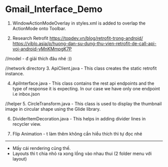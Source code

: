 # Gmail_Interface_Demo

1. WindowActionModeOverlay in styles.xml is added to overlap the ActionMode onto Toolbar.

2. Research Retrofit 
https://topdev.vn/blog/retrofit-trong-android/
https://viblo.asia/p/huong-dan-su-dung-thu-vien-retrofit-de-call-api-voi-android-yMnKMmpgK7P

//model - đ giải thích đâu nhé :))

//network directory
3. ApiClient.java - This class creates the static retrofit instance.

4. ApiInterface.java - This class contains the rest api endpoints and the type of response it is expecting. In our case we have only one endpoint i.e inbox.json

//helper 
5. CircleTransform.java - This class is used to display the thumbnail image in circular shape using the Glide library.

6. DividerItemDecoration.java - This helps in adding divider lines in recycler view.

7. Flip Animation - t làm thêm không cần hiểu thích thì tự đọc nhé

------------------------------------------------------------------------------------------------------------------------------------------------------------------
- Mấy cái rendering cũng thế. 
- Layouts thì t chia nhỏ ra xong lồng vào nhau thui (2 folder menu với layout)
